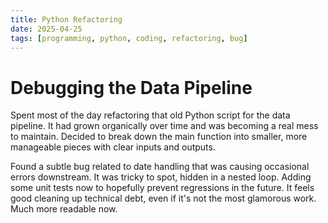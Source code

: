 ```yaml
---
title: Python Refactoring
date: 2025-04-25
tags: [programming, python, coding, refactoring, bug]
---
```


# Debugging the Data Pipeline

Spent most of the day refactoring that old Python script for the data pipeline. It had grown organically over time and was becoming a real mess to maintain. Decided to break down the main function into smaller, more manageable pieces with clear inputs and outputs.

Found a subtle bug related to date handling that was causing occasional errors downstream. It was tricky to spot, hidden in a nested loop. Adding some unit tests now to hopefully prevent regressions in the future. It feels good cleaning up technical debt, even if it's not the most glamorous work. Much more readable now.